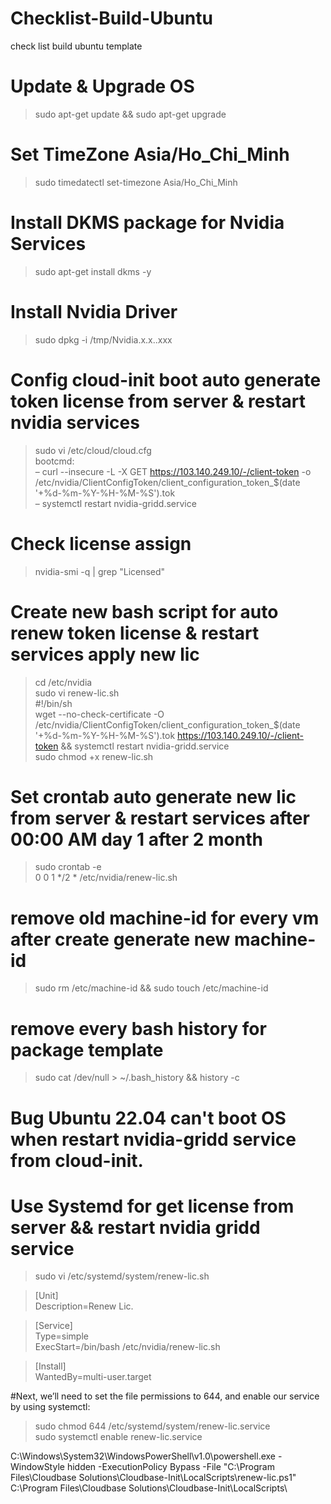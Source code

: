 # Checklist-Build-Ubuntu
check list build ubuntu template
# Update & Upgrade OS
> sudo apt-get update && sudo apt-get upgrade
# Set TimeZone Asia/Ho_Chi_Minh
> sudo timedatectl set-timezone Asia/Ho_Chi_Minh
# Install DKMS package for Nvidia Services
> sudo apt-get install dkms -y
# Install Nvidia Driver
> sudo dpkg -i /tmp/Nvidia.x.x..xxx
# Config cloud-init boot auto generate token license from server & restart nvidia services
> sudo vi /etc/cloud/cloud.cfg \
bootcmd: \
 – curl --insecure -L -X GET https://103.140.249.10/-/client-token -o /etc/nvidia/ClientConfigToken/client_configuration_token_$(date '+%d-%m-%Y-%H-%M-%S').tok \
 – systemctl restart nvidia-gridd.service
# Check license assign
> nvidia-smi -q | grep "Licensed"
# Create new bash script for auto renew token license & restart services apply new lic
> cd /etc/nvidia \
> sudo vi renew-lic.sh \
#!/bin/sh \
wget --no-check-certificate -O /etc/nvidia/ClientConfigToken/client_configuration_token_$(date '+%d-%m-%Y-%H-%M-%S').tok https://103.140.249.10/-/client-token && systemctl restart nvidia-gridd.service \
sudo chmod +x renew-lic.sh
# Set crontab auto generate new lic from server & restart services after 00:00 AM day 1 after 2 month
> sudo crontab -e \
0 0 1 */2 * /etc/nvidia/renew-lic.sh 
# remove old machine-id for every vm after create generate new machine-id 
> sudo rm /etc/machine-id && sudo touch /etc/machine-id
# remove every bash history for package template
> sudo cat /dev/null > ~/.bash_history && history -c

# Bug Ubuntu 22.04 can't boot OS when restart nvidia-gridd service from cloud-init.
# Use Systemd for get license from server && restart nvidia gridd service
> sudo vi /etc/systemd/system/renew-lic.sh 

> [Unit] \
> Description=Renew Lic.

> [Service] \
> Type=simple \
> ExecStart=/bin/bash /etc/nvidia/renew-lic.sh 

> [Install] \
> WantedBy=multi-user.target

#Next, we’ll need to set the file permissions to 644, and enable our service by using systemctl:
> sudo chmod 644 /etc/systemd/system/renew-lic.service \
> sudo systemctl enable renew-lic.service

C:\Windows\System32\WindowsPowerShell\v1.0\powershell.exe
-WindowStyle hidden -ExecutionPolicy Bypass -File "C:\Program Files\Cloudbase Solutions\Cloudbase-Init\LocalScripts\renew-lic.ps1"
C:\Program Files\Cloudbase Solutions\Cloudbase-Init\LocalScripts\
